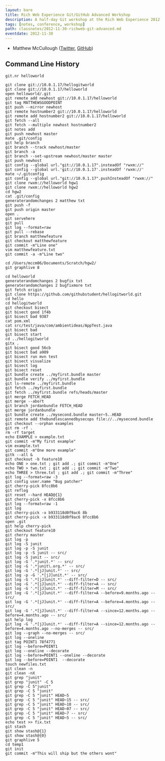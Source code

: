 ```yaml
---
layout: bare
title: Rich Web Experience Git/GitHub Advanced Workshop
description: A half-day Git workshop at the Rich Web Experience 2012
tags: [notes, conference, workshop]
path: classnotes/2012-11-30-richweb-git-advanced.md
eventdate: 2012-11-30
---
```



* Matthew McCullough ([Twitter](http://twitter.com/matthewmccull), [GitHub](https://github.com/matthewmccullough))

## Command Line History

    git.nr helloworld
    
    git clone git://10.0.1.17/hellogitworld 
    git clone git://10.0.1.17/helloworld 
    open helloworld/.git
    git remote add newhost git://10.0.1.17/helloworld
    git tag MATTHEWSGOODPOINT
    git push --mirror newhost
    git remote hostnumber2 git://10.0.1.17/helloworld
    git remote add hostnumber2 git://10.0.1.17/helloworld
    git fetch --all
    git fetch --multiple newhost hostnumber2
    git notes add 
    git push newhost master
    mate .git/config
    git help branch
    git branch --track newhost/master
    git branch -a
    git branch --set-upstream newhost/master master
    git push newhost
    git config --global url."git://10.0.1.17".insteadOf "rwxm://"
    git config --global url.'git://10.0.1.17'.insteadOf 'rwxm://'
    mate ~/.gitconfig
    git config --global url."git://10.0.1.17".pushInsteadOf "rwxm://"
    git clone rwxm://helloworld hgw1
    git clone rwxm://helloworld hgw2
    cd hgw2
    cat .git/config
    generaterandomchanges 2 matthew txt
    git push -f
    git push origin master
    open .
    git servehere
    git pull
    git log --format=raw
    git pull --rebase
    git branch matthewfeature
    git checkout matthewfeature
    git commit -m"Line one"
    vim matthewfeature.txt
    git commit -a -m"Line two"
    
    cd /Users/mccm06/Documents/Scratch/hgw2/
    git graphlive 8
    
    cd helloworld
    generaterandomchanges 2 bugfix txt
    generaterandomchanges 2 bugfixmore txt
    git fetch origin
    git clone https://github.com/githubstudent/hellogitworld.git
    cd hello
    cd hellogitworld
    git checkout bisect
    git bisect good 1f4b
    git bisect bad 9387
    cat pom.xml
    cat src/test/java/com/ambientideas/AppTest.java
    git bisect bad
    git bisect start
    cd ../hellogitworld
    gitx .
    git bisect good 56cb
    git bisect bad a909
    git bisect run mvn test
    git bisect visualize
    git bisect log
    git bisect reset
    git bundle create ../myfirst.bundle master
    git bundle verify ../myfirst.bundle
    git ls-remote ../myfirst.bundle
    git fetch ../myfirst.bundle
    git fetch ../myfirst.bundle refs/heads/master
    git merge FETCH_HEAD
    git merge --abort
    git branch jordanbundle FETCH_HEAD
    git merge jordanbundle
    git bundle create ../mysecond.bundle master~5..HEAD
    git remote add thebundlescannedbysecops file://../mysecond.bundle
    git checkout --orphan examples
    git rm -rf .
    rm -rf target
    echo EXAMPLE > example.txt
    git commit -m"My first example"
    vim example.txt
    git commit -m"One more example"
    gitk --all &
    git checkout -b feature10
    echo ONE > one.txt ; git add .; git commit -m"One"
    echo TWO > two.txt ; git add .; git commit -m"Two"
    echo THREE > three.txt ; git add .; git commit -m"Three"
    git log --format=raw -3
    git config user.name "Bug patcher"
    git cherry-pick 8fcc8b6
    git reflog
    git reset --hard HEAD@{1}
    git cherry-pick -x 8fcc8b6
    git log --format=raw -1
    git log
    git cherry-pick -x b933118d0f9ac6 8b
    git cherry-pick -x b933118d0f9ac6 8fcc8b6
    open .git
    git help cherry-pick
    git checkout feature10
    git cherry master
    git log -p
    git log -S junit
    git log -p -S junit
    git log -p -S junit -- src/
    git log -S junit -- src/
    git log -G '.*junit.*' -- src/
    git log -G '.*junit\.org.*' -- src/
    git log -G '.*[jJ]unit.*' -- src/
    git log -p -G '.*[jJ]unit.*' -- src/
    git log -G '.*[jJ]unit.*' --diff-filter=D -- src/
    git log -G '.*[jJ]unit.*' --diff-filter=A -- src/
    git log -G '.*[jJ]unit.*' --diff-filter=M -- src/
    git log -G '.*[jJ]unit.*' --diff-filter=A --before=9.months.ago -- src/
    git log -G '.*[jJ]unit.*' --diff-filter=A --before=4.months.ago -- src/
    git log -G '.*[jJ]unit.*' --diff-filter=A --since=12.months.ago --before=4.months.ago -- src/
    git help log
    git log -G '.*[jJ]unit.*' --diff-filter=A --since=12.months.ago --before=4.months.ago --no-merges -- src/
    git log --graph --no-merges -- src/
    git log --oneline
    git tag POINT1 78f4771
    git log --before=POINT1
    git log --oneline --decorate
    git log --before=POINT1 --oneline --decorate
    git log --before=POINT1  --decorate
    touch newfiles.txt
    git clean -n
    git clean -nX
    git grep "junit" 
    git grep "junit" -C 5
    git grep -C 5"junit"
    git grep -C 5 "junit"
    git grep -C 5 "junit" HEAD~5
    git grep -C 5 "junit" HEAD~15 -- src/
    git grep -C 5 "junit" HEAD~10 -- src/
    git grep -C 5 "junit" HEAD~07 -- src/
    git grep -C 5 "junit" HEAD~7 -- src/
    git grep -C 5 "junit" HEAD~5 -- src/
    echo test >> fix.txt
    git stash
    git show stash@{1}
    git show stash@{0}
    git graphlive 5
    cd temp1
    git init 
    git commit -m"This will ship but the others wont"

